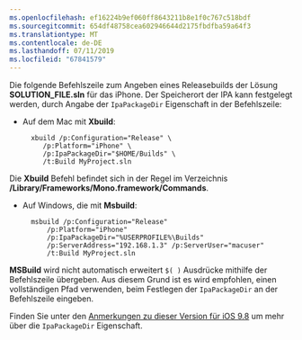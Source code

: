 ```yaml
---
ms.openlocfilehash: ef16224b9ef060ff8643211b8e1f0c767c518bdf
ms.sourcegitcommit: 654df48758cea602946644d2175fbdfba59a64f3
ms.translationtype: MT
ms.contentlocale: de-DE
ms.lasthandoff: 07/11/2019
ms.locfileid: "67841579"
---
```


Die folgende Befehlszeile zum Angeben eines Releasebuilds der Lösung **SOLUTION_FILE.sln** für das iPhone. Der Speicherort der IPA kann festgelegt werden, durch Angabe der `IpaPackageDir` Eigenschaft in der Befehlszeile:

- Auf dem Mac mit **Xbuild**:

        xbuild /p:Configuration="Release" \ 
           /p:Platform="iPhone" \ 
           /p:IpaPackageDir="$HOME/Builds" \
           /t:Build MyProject.sln

Die **Xbuild** Befehl befindet sich in der Regel im Verzeichnis **/Library/Frameworks/Mono.framework/Commands**.

- Auf Windows, die mit **Msbuild**:

        msbuild /p:Configuration="Release" 
            /p:Platform="iPhone" 
            /p:IpaPackageDir="%USERPROFILE%\Builds" 
            /p:ServerAddress="192.168.1.3" /p:ServerUser="macuser"  
            /t:Build MyProject.sln


**MSBuild** wird nicht automatisch erweitert `$( )` Ausdrücke mithilfe der Befehlszeile übergeben. Aus diesem Grund ist es wird empfohlen, einen vollständigen Pfad verwenden, beim Festlegen der `IpaPackageDir` an der Befehlszeile eingeben.


Finden Sie unter den [Anmerkungen zu dieser Version für iOS 9.8](https://developer.xamarin.com/releases/ios/xamarin.ios_9/xamarin.ios_9.8/#New_MSBuild_property_IpaPackageDir_to_customize_.ipa_output_location) um mehr über die `IpaPackageDir` Eigenschaft.

